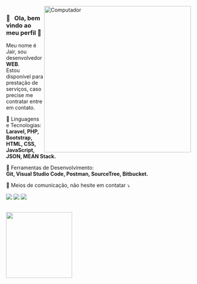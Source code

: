 <img src="https://raw.githubusercontent.com/MicaelliMedeiros/micaellimedeiros/master/image/computer-illustration.png" min-width="400px" max-width="400px" width="400px" align="right" alt="Computador">

### :man: &nbsp; Ola, bem vindo ao meu perfil 👋

<p align="left"> 
  Meu nome é Jair, sou desenvolvedor <strong>WEB</strong>.<br>
  Estou disponível para prestação de serviços, caso precise me contratar entre em contato.
</p>

<p align="left">
  🦄 Linguagens e Tecnologias: <br>
  <strong>Laravel, PHP, Bootstrap, HTML, CSS, JavaScript, JSON, MEAN Stack.</strong>
</p>

<p align="left">
  💼 Ferramentas de Desenvolvimento: <br>
  <strong>Git, Visual Studio Code, Postman, SourceTree, Bitbucket.</strong>
</p>

<p align="left">
  💌 Meios de comunicação, não hesite em contatar ⤵️
</p>

<p align="left">
  <a href="#" alt="Gmail">
  <img src="https://img.shields.io/badge/-Gmail-FF0000?style=flat-square&labelColor=FF0000&logo=gmail&logoColor=white&link=mailto:jairmendes212@gmail.com" /></a>

  <a href="#" alt="Linkedin">
  <img src="https://img.shields.io/badge/-Linkedin-0e76a8?style=flat-square&logo=Linkedin&logoColor=white&link=http://linkedin.com/in/jair-mendes-6aa9b7175" /></a>

  <a href="#" alt="Facebook">
  <img src="https://img.shields.io/badge/-Facebook-3b5998?style=flat-square&labelColor=3b5998&logo=facebook&logoColor=white&link=https://www.facebook.com/jairmendes212"/></a>
</p>

<br/>
<a href="https://github.com/Jair-Mendes">
  <img height="180em" src="https://github-readme-stats.vercel.app/api?username=Jair-Mendes&theme=dark&show_icons=true" />
</a>
<br/>
